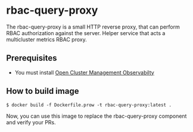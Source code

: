 # rbac-query-proxy

The rbac-query-proxy is a small HTTP reverse proxy, that can perform RBAC authorization against the server. Helper service that acts a multicluster metrics RBAC proxy.

## Prerequisites

- You must install [Open Cluster Management Observabilty](https://github.com/open-cluster-management/multicluster-observability-operator)

## How to build image

```
$ docker build -f Dockerfile.prow -t rbac-query-proxy:latest .
```

Now, you can use this image to replace the rbac-query-proxy component and verify your PRs.
